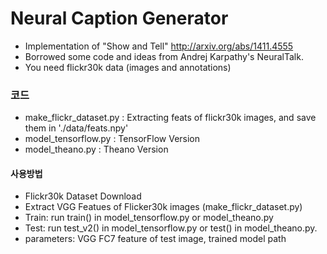 # Neural Caption Generator
* Implementation of "Show and Tell" http://arxiv.org/abs/1411.4555
 * Borrowed some code and ideas from Andrej Karpathy's NeuralTalk.
* You need flickr30k data (images and annotations)
 
### 코드
* make_flickr_dataset.py : Extracting feats of flickr30k images, and save them in './data/feats.npy' 
* model_tensorflow.py : TensorFlow Version
* model_theano.py : Theano Version
 
#### 사용방법
* Flickr30k Dataset Download
* Extract VGG Featues of Flicker30k images (make_flickr_dataset.py)
* Train: run train() in  model_tensorflow.py or model_theano.py
* Test: run test_v2() in model_tensorflow.py or test() in model_theano.py. 
 * parameters: VGG FC7 feature of test image, trained model path
